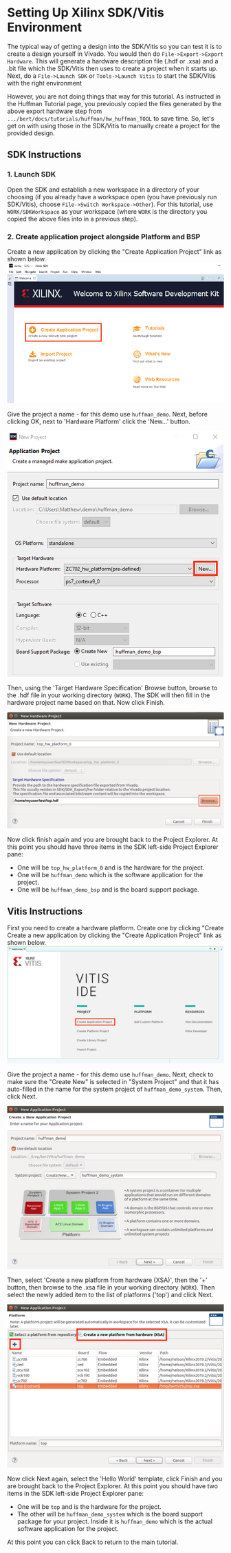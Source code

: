 # Setting Up Xilinx SDK/Vitis Environment
The typical way of getting a design into the SDK/Vitis so you can test it is to create a design yourself in Vivado.  You would then do `File->Export->Export Hardware`.  This will generate a hardware description file (.hdf or .xsa) and a .bit file which the SDK/Vitis then uses to create a project when it starts up.   Next, do a `File->Launch SDK` or `Tools->Launch Vitis` to start the SDK/Vitis with the right environment  

However, you are not doing things that way for this tutorial.  As instructed in the Huffman Tutorial page, you previously copied the files generated by the above export hardware step from `.../bert/docs/tutorials/huffman/hw_huffman_TOOL` to save time.  So, let's get on with using those in the SDK/Vitis to manually create a project for the provided design.

## SDK Instructions

### 1. Launch SDK
Open the SDK and establish a new workspace in a directory of your choosing (if you already have a workspace open (you have previously run SDK/Vitis), choose `File->Switch Workspace->Other`).  For this tutorial, use `WORK/SDKWorkspace` as your workspace (where `WORK` is the directory you copied the above files into in a previous step).

### 2. Create application project alongside Platform and BSP

Create a new application by clicking the "Create Application Project" link as shown below.
![Example of new workspace](../images/newworkspace.png)

Give the project a name - for this demo use `huffman_demo`. Next, before clicking OK, next to 'Hardware Platform' click the 'New...' button.

![Example of new application project](../images/newproject.png)

Then, using the 'Target Hardware Specification' Browse button, browse to the .hdf file in your working directory (`WORK`).  The SDK will then fill in the
hardware project name based on that.  Now click Finish.

![Example of new application project](../images/newplatform.png)

Now click finish again and you are brought back to the Project Explorer.  At this point you should have three items in the SDK left-side Project Explorer pane:
- One will be `top_hw_platform_0` and is the hardware for the project.  
- One will be `huffman_demo` which is the software application for the project.
- One will be `huffman_demo_bsp` and is the board support package.

## Vitis Instructions
First you need to create a hardware platform.  Create one by clicking "Create 
Create a new application by clicking the "Create Application Project" link as shown below.
![Example of new workspace](../images/newworkspace_vitis.png)

Give the project a name - for this demo use `huffman_demo`. Next, check to make sure the "Create New" is selected in "System Project" and that it has auto-filled in the name for the system project of `huffman_demo_system`.  Then, click Next.

![Example of new application project](../images/newproject_vitis.png)

Then, select 'Create a new platform from hardware (XSA)', then the '+' button, then browse to the .xsa file in your working directory (`WORK`).  Then select the newly added item to the list of platforms ('top') and click Next.

![Example of new application project](../images/newplatform_vitis.png)

Now click Next again, select the 'Hello World' template, click Finish and you are brought back to the Project Explorer.  At this point you should have two items in the SDK left-side Project Explorer pane:
- One will be `top` and is the hardware for the project.  
- The other will be `huffman_demo_system` which is the board support package for your project.  Inside it is `huffman_demo` which is the actual software application for the project.  

At this point you can click Back to return to the main tutorial.
